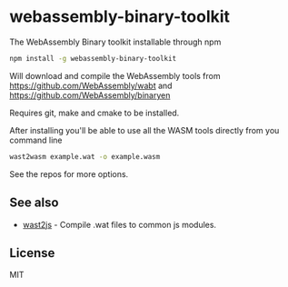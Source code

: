 # webassembly-binary-toolkit

The WebAssembly Binary toolkit installable through npm

``` sh
npm install -g webassembly-binary-toolkit
```

Will download and compile the WebAssembly tools from https://github.com/WebAssembly/wabt and https://github.com/WebAssembly/binaryen

Requires git, make and cmake to be installed.

After installing you'll be able to use all the WASM tools directly from you command line

``` sh
wast2wasm example.wat -o example.wasm
```

See the repos for more options.

## See also

* [wast2js](https://github.com/mafintosh/wast2js) - Compile .wat files to common js modules.

## License

MIT
